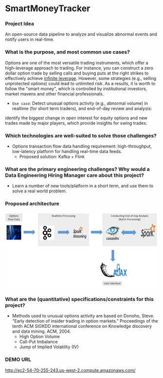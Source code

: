 # SmartMoneyTracker

### Project Idea 
An open-source data pipeline to analyze and visualize abnormal events and notify users in real-time.

### What is the purpose, and most common use cases?
Options are one of the most versatile trading instruments, which offer a high-leverage approach to trading. For instance, you can construct a zero dollar option trade by selling calls and buying puts at the right strikes to effectively achieve [infinite leverage]. However, some strategies (e.g., selling unprotected options) could lead to unlimited risk. As a results, it is worth to follow the "smart money", which is controlled by institutional investors, market mavens and other financial professionals. 
 * `Use case`: Detect unusual options activity (e.g., abnormal volume) in realtime (for short term traders), and end-of-day review and analysis:


  identify the biggest change in open interest for equity options and new trades made by major players, which provide insights for swing trades.

### Which technologies are well-suited to solve those challenges? 
 * Options transaction flow data handling requirement: high-throughput, low-latency platform for handling real-time data feeds. 
   * Proposed solution: Kafka + Flink

### What are the primary engineering challenges? Why would a Data Engineering Hiring Manager care about this project?
 * Learn a number of new tools/platform in a short term, and use them to solve a real world problem.

### Proposed architecture
![alt text](image/flow_chart.png "Proposed architecture")

### What are the (quantitative) specifications/constraints for this project?
 * Methods used to unusual options activity are based on Donoho, Steve. "Early detection of insider trading in option markets." Proceedings of the tenth ACM SIGKDD international conference on Knowledge discovery and data mining. ACM, 2004.
   * High Option Volume
   * Call-Put Imbalance
   * Jump of Implied Volatility (IV)

### DEMO URL
http://ec2-54-70-255-243.us-west-2.compute.amazonaws.com/

[infinite leverage]: <https://www.quora.com/How-much-leverage-can-I-expect-from-an-options-trade>
